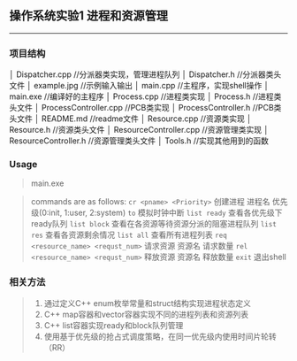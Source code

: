 ## 操作系统实验1 进程和资源管理
---
### 项目结构
│  Dispatcher.cpp   //分派器类实现，管理进程队列
│  Dispatcher.h     //分派器类头文件
│  example.jpg      //示例输入输出
│  main.cpp         //主程序，实现shell操作
│  main.exe         //编译好的主程序
│  Process.cpp      //进程类实现
│  Process.h        //进程类头文件
│  ProcessController.cpp        //PCB类实现
│  ProcessController.h          //PCB类头文件
│  README.md            //readme文件
│  Resource.cpp     //资源类实现
│  Resource.h       //资源类头文件
│  ResourceController.cpp       //资源管理类实现
│  ResourceController.h         //资源管理类头文件
│  Tools.h      //实现其他用到的函数

### Usage
> main.exe

> commands are as follows:
> `cr <pname> <Priority>` 创建进程 进程名 优先级(0:init, 1:user, 2:system)
> `to` 模拟时钟中断
> `list ready` 查看各优先级下ready队列
> `list block` 查看在各资源等待资源分派的阻塞进程队列
> `list res` 查看各资源剩余情况
> `list all` 查看所有进程列表
> `req <resource_name> <requst_num>` 请求资源 资源名 请求数量
> `rel <resource_name> <requst_num>` 释放资源 资源名 释放数量
> `exit` 退出shell

### 相关方法
> 1)	通过定义C++ enum枚举常量和struct结构实现进程状态定义
> 2)	C++ map容器和vector容器实现不同的进程列表和资源列表
> 3)	C++ list容器实现ready和block队列管理
> 4)	使用基于优先级的抢占式调度策略，在同一优先级内使用时间片轮转（RR）
